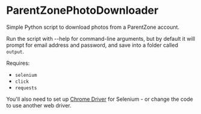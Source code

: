 # ParentZonePhotoDownloader
Simple Python script to download photos from a ParentZone account.

Run the script with --help for command-line arguments, but by default it will prompt for
email address and password, and save into a folder called `output`.

Requires:
 - `selenium`
 - `click`
 - `requests`

You'll also need to set up [Chrome Driver](https://chromedriver.chromium.org/) for Selenium - or change the code to use another web driver.
